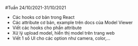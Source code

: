 #Tuần 24/10/2021-31/10/2021
- Các hooks cơ bản trong React
- Các attribute cơ bản, example trên docs của Model Viewer
- Viết các hooks cho phần attribute 
- Xử lý upload model, hiển thị model trên trang web
- Viết 1 số UI cho các option như camera, color,...
